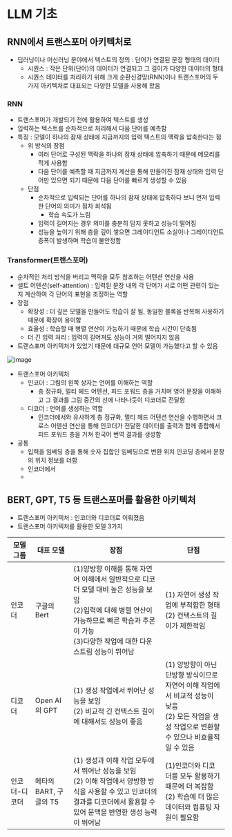 # LLM 기초
## RNN에서 트랜스포머 아키텍처로
- 딥러닝이나 머신러닝 분야에서 텍스트의 정의 : 단어가 연결된 문장 형태의 데이터
  - 시퀀스 : 작은 단위(단어)의 데이터가 연결되고 그 길이가 다양한 데이터의 형태
  - 시퀀스 데이터를 처리하기 위해 크게 순환신경망(RNN)이나 트랜스포머의 두 가지 아키텍처로 대표되는 다양한 모델을 사용해 왔음
### RNN
- 트랜스포머가 개발되기 전에 활용하여 텍스트를 생성
- 입력하는 텍스트를 순차적으로 처리해서 다음 단어를 예측함
- 특징 : 모델이 하나의 잠재 상태에 지금까지의 입력 텍스트의 맥락을 압축한다는 점
  - 위 방식의 장점
    - 여러 단어로 구성된 맥락을 하나의 잠재 상태에 압축하기 때문에 메모리를 적게 사용함
    - 다음 단어를 예측할 때 지금까지 계산을 통해 만들어진 잠재 상태와 입력 단어만 있으면 되기 때문에 다음 단어를 빠르게 생성할 수 있음
  - 단점
    - 순차적으로 입력되는 단어를 하나의 잠재 상태에 압축하다 보니 먼저 입력한 단어의 의미가 점차 희석됨
      - 학습 속도가 느림
    - 입력이 길어지는 경우 의미를 충분히 담지 못하고 성능이 떨어짐
    - 성능을 높이기 위해 층을 깊이 쌓으면 그레이디언트 소실이나 그레이디언트 증폭이 발생하며 학습이 불안정함

### Transformer(트랜스포머)
- 순차적인 처리 방식을 버리고 맥락을 모두 참조하는 어텐션 연산을 사용
- 셀트 어텐션(self-attention) : 입력된 문장 내의 각 단어가 서로 어떤 관련이 있는지 계산하여 각 단어의 표현을 조정하는 역할
- 장점
  - 확장성 : 더 깊은 모델을 만들어도 학습이 잘 됨, 동일한 블록을 반복해 사용하기 때문에 확장이 용이함
  - 효율성 : 학습할 때 병렬 연산이 가능하기 때문에 학습 시간이 단축됨
  - 더 긴 입력 처리 : 입력이 길어져도 성능이 거의 떨어지지 않음
- 트랜스포머 아키텍처가 있었기 때문에 대규모 언어 모델이 가능했다고 할 수 있음

![image](https://github.com/user-attachments/assets/78bc6a62-e192-4efe-b679-06c98724eadb)

- 트랜스포머 아키텍처
  - 인코더 : 그림의 왼쪽 상자는 언어를 이해하는 역할
    - 층 정규화, 멀티 헤드 어텐션, 피드 포워드 층을 거치며 영어 문장을 이해하고 그 결과를 그림 중간의 선에 나타나듯이 디코더로 전달함
  - 디코더 : 언어를 생성하는 역할
    - 인코더에서와 유사하게 층 정규화, 멀티 헤드 어텐션 연산을 수행하면서 크로스 어텐션 연산을 통해 인코더가 전달한 데이터를 출력과 함께 종합해서 피드 포워드 층을 거쳐 한국어 번역 결과를 생성함
- 공통
  - 입력을 임베딩 층을 통해 숫자 집합인 임베딩으로 변환 위치 인코딩 층에서 문장의 위치 정보를 더함
  - 인코더에서 
  - 


## BERT, GPT, T5 등 트랜스포머를 활용한 아키텍처
- 트랜스포머 아키텍처 : 인코더와 디코더로 이뤄졌음
- 트랜스포머 아키텍처를 활용한 모델 3가지

|모델 그룹|대표 모델|장점|단점|
|---------|-------|---|----|
|인코더|구글의 Bert|(1)양방향 이해를 통해 자연어 이해에서 일반적으로 디코더 모델 대비 높은 성능을 보임 <br> (2)입력에 대해 병렬 연산이 가능하므로 빠른 학습과 추론이 가능 <br> (3)다양한 작업에 대한 다운스트림 성능이 뛰어남|(1) 자연어 생성 작업에 부적합한 형태 <br> (2) 컨텍스트의 길이가 제한적임|
|디코더|Open AI의 GPT|(1) 생성 작업에서 뛰어난 성능을 보임 <br> (2) 비교적 긴 컨텍스트 길이에 대해서도 성능이 좋음|(1) 양방향이 아닌 단방향 방식이므로 자연어 이해 작업에서 비교적 성능이 낮음 <br> (2) 모든 작업을 생성 작업으로 변환할 수 있으나 비효율적일 수 있음|
|인코더-디코더|메타의 BART, 구글의 T5|(1) 생성과 이해 작업 모두에서 뛰어난 성능을 보임 <br> (2) 이해 작업에서 양방향 방식을 사용할 수 있고 인코더의 결과를 디코더에서 활용할 수 있어 문맥을 반영한 생성 능력이 뛰어남|(1)인코더와 디코더를 모두 활용하기 때문에 더 복잡함 <br> (2) 학습에 더 많은 데이터와 컴퓨팅 자원이 필요함|
